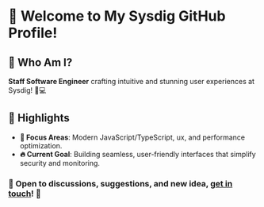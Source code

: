 # 👋 Welcome to My Sysdig GitHub Profile!

## 🎨 **Who Am I?**

**Staff Software Engineer** crafting intuitive and stunning user experiences at Sysdig! 🚀💻

## 🌟 **Highlights**

- **🎯 Focus Areas**: Modern JavaScript/TypeScript, ux, and performance optimization.
- **🔥 Current Goal**: Building seamless, user-friendly interfaces that simplify security and monitoring.

### 🤝 Open to discussions, suggestions, and new idea, [get in touch](https://www.linkedin.com/in/francesconapoletano/)! 🌟
